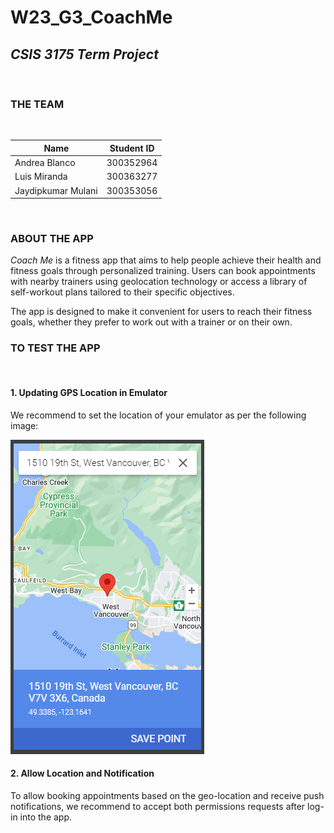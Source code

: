 # W23_G3_CoachMe

## *CSIS 3175 Term Project*
<br/>

### **THE TEAM**
<br/>

| Name               | Student ID |
|--------------------|------------|
| Andrea Blanco      | 300352964  |
| Luis Miranda       | 300363277  |
| Jaydipkumar Mulani | 300353056  |

<br/>

### **ABOUT THE APP**

*Coach Me* is a fitness app that aims to help people achieve their health and fitness goals through personalized training. Users can book appointments with nearby trainers using geolocation technology or access a library of self-workout plans tailored to their specific objectives. 

The app is designed to make it convenient for users to reach their fitness goals, whether they prefer to work out with a trainer or on their own.
<br/>

### **TO TEST THE APP**
<br/>

#### **1. Updating GPS Location in Emulator**
We recommend to set the location of your emulator as per the following image: 

![Test Location](./testuserlocation.png "Test User Location")

#### **2. Allow Location and Notification**
To allow booking appointments based on the geo-location and receive push notifications, we recommend to accept both permissions requests after log-in into the app.